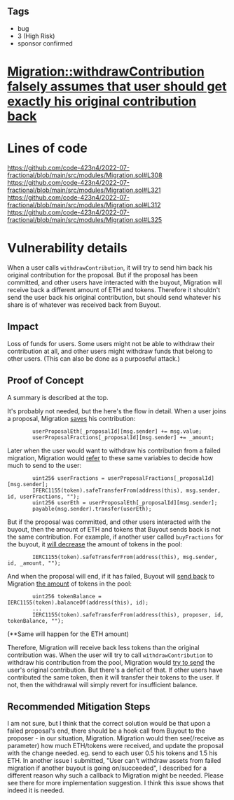 ## Tags

- bug
- 3 (High Risk)
- sponsor confirmed

# [Migration::withdrawContribution falsely assumes that user should get exactly his original contribution back](https://github.com/code-423n4/2022-07-fractional-findings/issues/375) 

# Lines of code

https://github.com/code-423n4/2022-07-fractional/blob/main/src/modules/Migration.sol#L308
https://github.com/code-423n4/2022-07-fractional/blob/main/src/modules/Migration.sol#L321
https://github.com/code-423n4/2022-07-fractional/blob/main/src/modules/Migration.sol#L312
https://github.com/code-423n4/2022-07-fractional/blob/main/src/modules/Migration.sol#L325


# Vulnerability details

When a user calls `withdrawContribution`, it will try to send him back his original contribution for the proposal.
But if the proposal has been committed, and other users have interacted with the buyout,
Migration will receive back a different amount of ETH and tokens.
Therefore it shouldn't send the user back his original contribution, but should send whatever his share is of whatever was received back from Buyout.

## Impact
Loss of funds for users.
Some users might not be able to withdraw their contribution at all,
and other users might withdraw funds that belong to other users. (This can also be done as a purposeful attack.)

## Proof of Concept
A summary is described at the top.

It's probably not needed, but the here's the flow in detail.
When a user joins a proposal, Migration [saves](https://github.com/code-423n4/2022-07-fractional/blob/main/src/modules/Migration.sol#L124:#L135) his contribution:
```
        userProposalEth[_proposalId][msg.sender] += msg.value;
        userProposalFractions[_proposalId][msg.sender] += _amount;
```
Later when the user would want to withdraw his contribution from a failed migration, Migration would [refer](https://github.com/code-423n4/2022-07-fractional/blob/main/src/modules/Migration.sol#L308:#L325) to these same variables to decide how much to send to the user:
```
        uint256 userFractions = userProposalFractions[_proposalId][msg.sender];
        IFERC1155(token).safeTransferFrom(address(this), msg.sender, id, userFractions, "");
        uint256 userEth = userProposalEth[_proposalId][msg.sender];
        payable(msg.sender).transfer(userEth);
```

But if the proposal was committed, and other users interacted with the buyout, then the amount of ETH and tokens that Buyout sends back is not the same contribution.
For example, if another user called `buyFractions` for the buyout, it [will decrease](https://github.com/code-423n4/2022-07-fractional/blob/main/src/modules/Buyout.sol#L168) the amount of tokens in the pool:
```
        IERC1155(token).safeTransferFrom(address(this), msg.sender, id, _amount, "");
```
And when the proposal will end, if it has failed, Buyout will [send back](https://github.com/code-423n4/2022-07-fractional/blob/main/src/modules/Buyout.sol#L228) to Migration [the amount](https://github.com/code-423n4/2022-07-fractional/blob/main/src/modules/Buyout.sol#L206) of tokens in the pool:
```
        uint256 tokenBalance = IERC1155(token).balanceOf(address(this), id);
        ...
        IERC1155(token).safeTransferFrom(address(this), proposer, id, tokenBalance, "");
```
(**Same will happen for the ETH amount)

Therefore, Migration will receive back less tokens than the original contribution was.
When the user will try to call `withdrawContribution` to withdraw his contribution from the pool, Migration would [try to send](https://github.com/code-423n4/2022-07-fractional/blob/main/src/modules/Migration.sol#L310) the user's original contribution.
But there's a deficit of that.
If other users have contributed the same token, then it will transfer their tokens to the user.
If not, then the withdrawal will simply revert for insufficient balance.

## Recommended Mitigation Steps
I am not sure, but I think that the correct solution would be that upon a failed proposal's end, there should be a hook call from Buyout to the proposer - in our situation, Migration.
Migration would then see(/receive as parameter) how much ETH/tokens were received, and update the proposal with the change needed. eg. send to each user 0.5 his tokens and 1.5 his ETH.
In another issue I submitted, "User can't withdraw assets from failed migration if another buyout is going on/succeeded", I described for a different reason why such a callback to Migration might be needed. Please see there for more implementation suggestion.
I think this issue shows that indeed it is needed.


